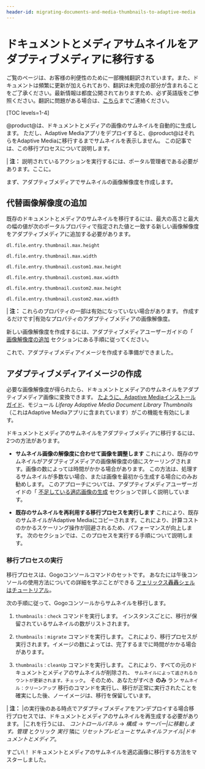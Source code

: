 ```yaml
---
header-id: migrating-documents-and-media-thumbnails-to-adaptive-media
---
```


# ドキュメントとメディアサムネイルをアダプティブメディアに移行する

<p class="alert alert-info"><span class="wysiwyg-color-blue120">ご覧のページは、お客様の利便性のために一部機械翻訳されています。また、ドキュメントは頻繁に更新が加えられており、翻訳は未完成の部分が含まれることをご了承ください。最新情報は都度公開されておりますため、必ず英語版をご参照ください。翻訳に問題がある場合は、<a href="mailto:support-content-jp@liferay.com">こちら</a>までご連絡ください。</span></p>

[TOC levels=1-4]

@product@は、ドキュメントとメディアの画像のサムネイルを自動的に生成します。 ただし、Adaptive Mediaアプリをデプロイすると、@product@はそれらをAdaptive Mediaに移行するまでサムネイルを表示しません。 この記事では、この移行プロセスについて説明します。

| **注：** 説明されているアクションを実行するには、ポータル管理者である必要があります。ここに。

まず、アダプティブメディアでサムネイルの画像解像度を作成します。

## 代替画像解像度の追加

既存のドキュメントとメディアのサムネイルを移行するには、最大の高さと最大の幅の値が次のポータルプロパティで指定された値と一致する新しい画像解像度をアダプティブメディアに追加する必要があります。

    dl.file.entry.thumbnail.max.height
    
    dl.file.entry.thumbnail.max.width
    
    dl.file.entry.thumbnail.custom1.max.height
    
    dl.file.entry.thumbnail.custom1.max.width
    
    dl.file.entry.thumbnail.custom2.max.height
    
    dl.file.entry.thumbnail.custom2.max.width

| **注：** これらのプロパティの一部は有効になっていない場合があります。 作成するだけです|有効なプロパティのアダプティブメディアの画像解像度。

新しい画像解像度を作成するには、アダプティブメディアユーザーガイドの「 [画像解像度の追加](/docs/7-1/user/-/knowledge_base/u/adding-image-resolutions) セクションにある手順に従ってください。

これで、アダプティブメディアイメージを作成する準備ができました。

## アダプティブメディアイメージの作成

必要な画像解像度が得られたら、ドキュメントとメディアのサムネイルをアダプティブメディア画像に変換できます。 [たように、Adaptive Mediaインストールガイド](/docs/7-1/user/-/knowledge_base/u/installing-adaptive-media)、モジュール *Liferay Adaptive Media Document Library Thumbnails* （これはAdaptive Mediaアプリに含まれています）がこの機能を有効にします。

ドキュメントとメディアのサムネイルをアダプティブメディアに移行するには、2つの方法があります。

  - **サムネイル画像の解像度に合わせて画像を調整します** これにより、既存のサムネイルがアダプティブメディアの画像解像度の値にスケーリングされます。画像の数によっては時間がかかる場合があります。 この方法は、処理するサムネイルが多数ない場合、または画像を最初から生成する場合にのみお勧めします。 このアプローチについては、アダプティブメディアユーザーガイドの「 [不足している適応画像の生成](/docs/7-1/user/-/knowledge_base/u/managing-image-resolutions#generating-missing-image-resolutions) セクションで詳しく説明しています。

  - **既存のサムネイルを再利用する移行プロセスを実行します** これにより、既存のサムネイルがAdaptive Mediaにコピーされます。これにより、計算コストのかかるスケーリング操作が回避されるため、パフォーマンスが向上します。 次のセクションでは、このプロセスを実行する手順について説明します。

### 移行プロセスの実行

移行プロセスは、Gogoコンソールコマンドのセットです。 あなたには午後コンソールの使用方法についての詳細を学ぶことができる [フェリックス轟轟シェルはチュートリアル](/docs/7-1/reference/-/knowledge_base/r/using-the-felix-gogo-shell)。

次の手順に従って、Gogoコンソールからサムネイルを移行します。

1.  `thumbnails：check` コマンドを実行します。 インスタンスごとに、移行が保留されているサムネイルの数がリストされます。

2.  `thumbnails：migrate` コマンドを実行します。 これにより、移行プロセスが実行されます。イメージの数によっては、完了するまでに時間がかかる場合があります。

3.  `thumbnails：cleanUp` コマンドを実行します。 これにより、すべての元のドキュメントとメディアのサムネイルが削除され、 `サムネイルによって返されるカウントが更新されます。チェック`。 そのため、あなたがすべき **のみ** ラン `サムネイル：クリーンアップ` 移行のコマンドを実行し、移行が正常に実行されたことを確実にした後、ノーイメージは、移行を保留しています。

| **注：** |の実行後のある時点でアダプティブメディアをアンデプロイする場合移行プロセスでは、ドキュメントとメディアのサムネイルを再生成する必要があります。 |これを行うには、 *コントロールパネル* → *構成* → *サーバー|に移動します。管理* とクリック *実行* 隣に *リセットプレビューとサムネイルファイル|ドキュメントとメディア*。

すごい\！ ドキュメントとメディアのサムネイルを適応画像に移行する方法をマスターしました。
